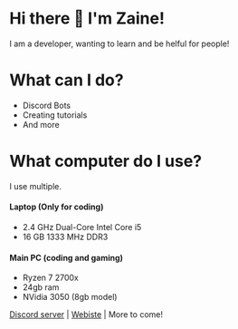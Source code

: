 # Hi there 👋 I'm Zaine!

I am a developer,  wanting to learn and be helful for people!

# What can I do?

- Discord Bots
- Creating tutorials
- And more

# What computer do I use?

I use multiple. 

#### Laptop (Only for coding)

- 2.4 GHz Dual-Core Intel Core i5
- 16 GB 1333 MHz DDR3

#### Main PC (coding and gaming)

- Ryzen 7 2700x
- 24gb ram
- NVidia 3050 (8gb model)
  


[Discord server](https://discord.gg/CSGZ7GRH2C) | [Webiste](https://snakegames.gay) | More to come!


